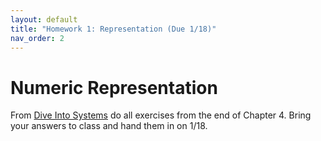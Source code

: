 ```yaml
---
layout: default
title: "Homework 1: Representation (Due 1/18)"
nav_order: 2
---
```


# Numeric Representation 

From [Dive Into Systems](https://diveintosystems.org/book) do all exercises from
the end of Chapter 4. Bring your answers to class and hand them in on 1/18.
